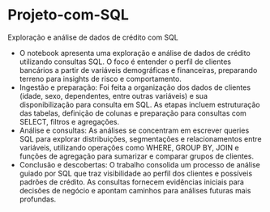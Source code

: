 # Projeto-com-SQL
Exploração e análise de dados de crédito com SQL

* O notebook apresenta uma exploração e análise de dados de crédito utilizando consultas SQL. O foco é entender o perfil de clientes bancários a partir de variáveis demográficas e financeiras, preparando terreno para insights de risco e comportamento.
* Ingestão e preparação: Foi feita a organização dos dados de clientes (idade, sexo, dependentes, entre outras variáveis) e sua disponibilização para consulta em SQL. As etapas incluem estruturação das tabelas, definição de colunas e preparação para consultas com SELECT, filtros e agregações.
* Análise e consultas: As análises se concentram em escrever queries SQL para explorar distribuições, segmentações e relacionamentos entre variáveis, utilizando operações como WHERE, GROUP BY, JOIN e funções de agregação para sumarizar e comparar grupos de clientes.
* Conclusão e descobertas: O trabalho consolida um processo de análise guiado por SQL que traz visibilidade ao perfil dos clientes e possíveis padrões de crédito. As consultas fornecem evidências iniciais para decisões de negócio e apontam caminhos para análises futuras mais profundas.
